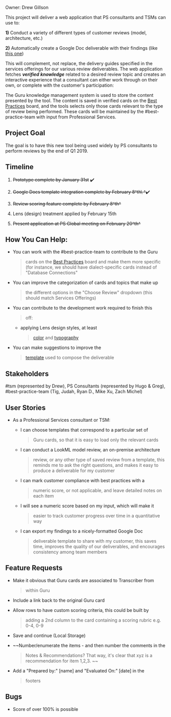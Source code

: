 Owner: Drew Gillson

This project will deliver a web application that PS consultants and TSMs
can use to:

**1)** Conduct a variety of different types of customer reviews (model,
architecture, etc.)

**2)** Automatically create a Google Doc deliverable with their findings
(like [this
one](https://docs.google.com/document/d/1ZZKdM2cGvPHWA0QNIvnZrS4NFVRUqvr0uaGVKHTUXWY/edit))

This will complement, not replace, the delivery guides specified in the
services offerings for our various review deliverables. The web
application fetches ***verified*** ***knowledge*** related to a desired
review topic and creates an interactive experience that a consultant can
either work through on their own, or complete with the customer's
participation:

The Guru knowledge management system is used to store the content
presented by the tool. The content is saved in verified cards on the
[Best
Practices](https://app.getguru.com/boards/9TaBAgKT/Best-Practices-Approved-Crossfunctionally)
board, and the tools selects only those cards relevant to the type of
review being performed. These cards will be maintained by the
\#best-practice-team with input from Professional Services.

Project Goal
------------

The goal is to have this new tool being used widely by PS consultants to
perform reviews by the end of Q1 2019.

Timeline
--------

1.  ~~Prototype complete by January 31st~~ ✔️

2.  ~~Google Docs template integration complete by February 8^th\ ^~~✔️

3.  ~~Review scoring feature complete by February 8^th^~~

4.  Lens (design) treatment applied by February 15th

5.  ~~Present application at PS Global meeting on February 20^th^~~

How You Can Help:
-----------------

-   You can work with the \#best-practice-team to contribute to the Guru
    > cards on the [Best
    > Practices](https://app.getguru.com/boards/9TaBAgKT/Best-Practices-Approved-Crossfunctionally)
    > board and make them more specific (for instance, we should have
    > dialect-specific cards instead of "Database Connections"

-   You can improve the categorization of cards and topics that make up
    > the different options in the "Choose Review" dropdown (this should
    > match Services Offerings)

-   You can contribute to the development work required to finish this
    > off:

    -   applying Lens design styles, at least
        > [color](https://lens.looker.com/#/Style/Color)
        > and
        > [typography](https://lens.looker.com/#/Style/Typography)

-   You can make suggestions to improve the
    > [template](https://docs.google.com/document/d/1qHC9rC-3GIs6S9j50OQ_Magj03g7KA8xayoWARVHeFg/edit#)
    > used to compose the deliverable

Stakeholders
------------

\#tsm (represented by Drew), PS Consultants (represented by Hugo &
Greg), \#best-practice-team (Tig, Judah, Ryan D., Mike Xu, Zach Michel)

User Stories
------------

-   As a Professional Services consultant or TSM:

    -   I can choose templates that correspond to a particular set of
        > Guru cards, so that it is easy to load only the relevant cards

    -   I can conduct a LookML model review, an on-premise architecture
        > review, or any other type of saved review from a template,
        > this reminds me to ask the right questions, and makes it easy
        > to produce a deliverable for my customer

    -   I can mark customer compliance with best practices with a
        > numeric score, or not applicable, and leave detailed notes on
        > each item

    -   I will see a numeric score based on my input, which will make it
        > easier to track customer progress over time in a quantitative
        > way

    -   I can export my findings to a nicely-formatted Google Doc
        > deliverable template to share with my customer, this saves
        > time, improves the quality of our deliverables, and encourages
        > consistency among team members

Feature Requests
----------------

-   Make it obvious that Guru cards are associated to Transcriber from
    > within Guru

-   Include a link back to the original Guru card

-   Allow rows to have custom scoring criteria, this could be built by
    > adding a 2nd column to the card containing a scoring rubric e.g.
    > 0-4, 0-9

-   Save and continue (Local Storage)

-   ~~Number/enumerate the items - and then number the comments in the
    > Notes & Recommendations? That way, it's clear that xyz is a
    > recommendation for item 1,2,3. ~~

-   Add a "Prepared by:" \[name\] and "Evaluated On:" \[date\] in the
    > footers

Bugs
----

-   Score of over 100% is possible
